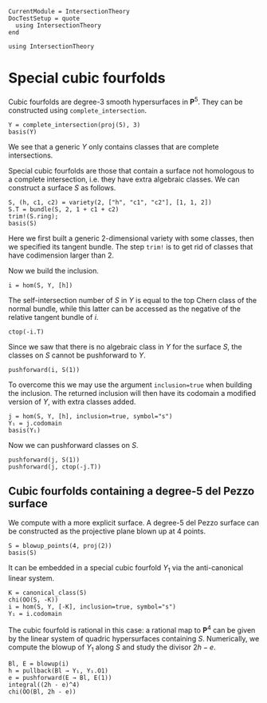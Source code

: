 ```@meta
CurrentModule = IntersectionTheory
DocTestSetup = quote
  using IntersectionTheory
end
```
```@setup repl
using IntersectionTheory
```
# Special cubic fourfolds
Cubic fourfolds are degree-3 smooth hypersurfaces in $\mathbf P^5$. They can be
constructed using `complete_intersection`.
```@repl repl
Y = complete_intersection(proj(5), 3)
basis(Y)
```
We see that a generic $Y$ only contains classes that are complete
intersections.

Special cubic fourfolds are those that contain a surface not homologous to a complete
intersection, i.e. they have extra algebraic classes.
We can construct a surface $S$ as follows.
```@repl repl
S, (h, c1, c2) = variety(2, ["h", "c1", "c2"], [1, 1, 2])
S.T = bundle(S, 2, 1 + c1 + c2)
trim!(S.ring);
basis(S)
```
Here we first built a generic 2-dimensional variety with some classes, then we
specified its tangent bundle. The step `trim!` is to get rid of classes that
have codimension larger than 2.

Now we build the inclusion.
```@repl repl
i = hom(S, Y, [h])
```
The self-intersection number of $S$ in $Y$ is equal to the top Chern class of
the normal bundle, while this latter can be accessed as the negative of the
relative tangent bundle of $i$.
```@repl repl
ctop(-i.T)
```
Since we saw that there is no algebraic class in $Y$ for the surface $S$, the
classes on $S$ cannot be pushforward to $Y$.
```@repl repl
pushforward(i, S(1))
```
To overcome this we may use the argument `inclusion=true` when building the
inclusion. The returned inclusion will then have its codomain a modified
version of $Y$, with extra classes added.
```@repl repl
j = hom(S, Y, [h], inclusion=true, symbol="s")
Y₁ = j.codomain
basis(Y₁)
```
Now we can pushforward classes on $S$.
```@repl repl
pushforward(j, S(1))
pushforward(j, ctop(-j.T))
```

## Cubic fourfolds containing a degree-5 del Pezzo surface
We compute with a more explicit surface. A degree-5 del Pezzo surface can be
constructed as the projective plane blown up at 4 points.
```@repl repl
S = blowup_points(4, proj(2))
basis(S)
```
It can be embedded in a special cubic fourfold $Y_1$ via the anti-canonical
linear system.
```@repl repl
K = canonical_class(S)
chi(OO(S, -K))
i = hom(S, Y, [-K], inclusion=true, symbol="s")
Y₁ = i.codomain
```
The cubic fourfold is rational in this case: a rational map to $\mathbf P^4$
can be given by the linear system of quadric hypersurfaces containing $S$.
Numerically, we compute the blowup of $Y_1$ along $S$ and study the divisor
$2h-e$.
```@repl repl
Bl, E = blowup(i)
h = pullback(Bl → Y₁, Y₁.O1)
e = pushforward(E → Bl, E(1))
integral((2h - e)^4)
chi(OO(Bl, 2h - e))
```

